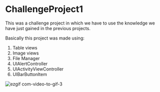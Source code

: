 #  ChallengeProject1

This was a challenge project in which we have to use the knowledge we have just gained in the previous projects.

Basically this project was made using:
1. Table views
2. Image views
3. File Manager
4. UIAlertController
5. UIActivityViewController
6. UIBarButtonItem

![ezgif com-video-to-gif-3](https://user-images.githubusercontent.com/52041719/71487652-a1756780-2842-11ea-97f6-b5ec36dc3b2e.gif)



